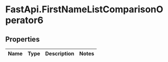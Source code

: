 # FastApi.FirstNameListComparisonOperator6

## Properties
Name | Type | Description | Notes
------------ | ------------- | ------------- | -------------
